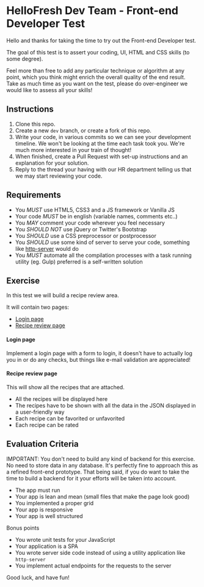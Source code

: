 HelloFresh Dev Team - Front-end Developer Test
=============================================

Hello and thanks for taking the time to try out the Front-end Developer test.

The goal of this test is to assert your coding, UI, HTML and CSS skills (to some degree).

Feel more than free to add any particular technique or algorithm at any point, which you think might enrich the overall quality of the end result. Take as much time as you want on the test, please do over-engineer we would like to assess all your skills!

Instructions
------------

1. Clone this repo.
2. Create a new `dev` branch, or create a fork of this repo.
3. Write your code, in various commits so we can see your development timeline. We won't be looking at the time each task took you. We're much more interested in your train of thought!
4. When finished, create a Pull Request with set-up instructions and an explanation for your solution.
5. Reply to the thread your having with our HR department telling us that we may start reviewing your code.

Requirements
------------

- You *MUST* use HTML5, CSS3 and a JS framework or Vanilla JS
- Your code *MUST* be in english (variable names, comments etc..)
- You *MAY* comment your code wherever you feel necessary
- You *SHOULD NOT* use jQuery or Twitter's Bootstrap
- You *SHOULD* use a CSS preprocessor or postprocessor
- You *SHOULD* use some kind of server to serve your code, something like [http-server](https://github.com/indexzero/http-server) would do
- You *MUST* automate all the compilation processes with a task running utility (eg. Gulp) preferred is a self-written solution

Exercise
--------

In this test we will build a recipe review area.

It will contain two pages:

- [Login page](#login-page)
- [Recipe review page](#recipe-review-page)

#### Login page

Implement a login page with a form to login, it doesn't have to actually log you in or do any checks, but things like e-mail validation are appreciated!

#### Recipe review page

This will show all the recipes that are attached.

- All the recipes will be displayed here
- The recipes have to be shown with all the data in the JSON displayed in a user-friendly way
- Each recipe can be favorited or unfavorited
- Each recipe can be rated

Evaluation Criteria
-------------------

IMPORTANT: You don't need to build any kind of backend for this exercise. No need to store data in any database. It's perfectly fine to approach this as a refined front-end prototype. That being said, if you do want to take the time to build a backend for it your efforts will be taken into account.

- The app must run
- Your app is lean and mean (small files that make the page look good)
- You implemented a proper grid
- Your app is responsive
- Your app is well structured

Bonus points

- You wrote unit tests for your JavaScript
- Your application is a SPA
- You wrote server side code instead of using a utility application like `http-server`
- You implement actual endpoints for the requests to the server

Good luck, and have fun!
